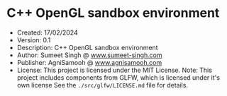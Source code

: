 # C++ OpenGL sandbox environment

* Created: 17/02/2024
* Version: 0.1
* Description: C++ OpenGL sandbox environment
* Author: Sumeet Singh @ www.sumeet-singh.com
* Publisher: AgniSamooh @ www.agnisamooh.com 
* License: This project is licensed under the MIT License.
Note: This project includes components from GLFW, which is licensed under it's own license
See the `./src/glfw/LICENSE.md` file for details.